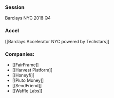 
### Session
Barclays NYC 2018 Q4

### Accel
[[Barclays Accelerator NYC powered by Techstars]]

### Companies:
- [[FairFrame]]
- [[Harvest Platform]]
- [[Honeyfi]]
- [[Pluto Money]]
- [[SendFriend]]
- [[Waffle Labs]]


